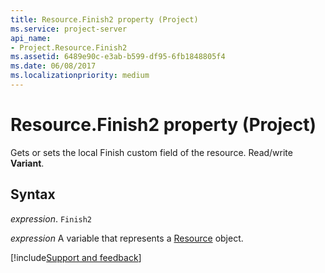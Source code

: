 ```yaml
---
title: Resource.Finish2 property (Project)
ms.service: project-server
api_name:
- Project.Resource.Finish2
ms.assetid: 6489e90c-e3ab-b599-df95-6fb1848805f4
ms.date: 06/08/2017
ms.localizationpriority: medium
---
```



# Resource.Finish2 property (Project)

Gets or sets the local Finish custom field of the resource. Read/write **Variant**.


## Syntax

_expression_. `Finish2`

_expression_ A variable that represents a [Resource](./Project.Resource.md) object.

[!include[Support and feedback](~/includes/feedback-boilerplate.md)]